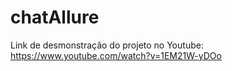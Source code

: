 # chatAllure


Link de desmonstração do projeto no Youtube: https://www.youtube.com/watch?v=1EM21W-yDOo
